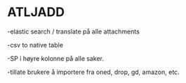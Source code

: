 # ATLJADD

-elastic search / translate på alle attachments

-csv to native table

-SP i høyre kolonne på alle saker.

-tillate brukere å importere fra oned, drop, gd, amazon, etc.
